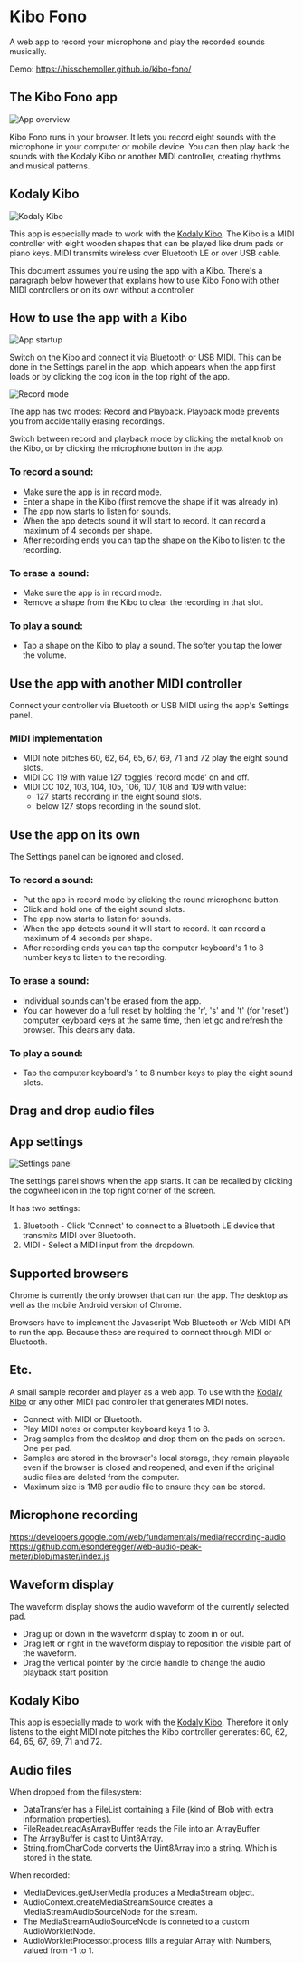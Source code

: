 # Kibo Fono

A web app to record your microphone and play the recorded sounds musically.

Demo: https://hisschemoller.github.io/kibo-fono/

## The Kibo Fono app

![App overview](assets/img/kibo-fono-overview.jpg 'App overview')

Kibo Fono runs in your browser. It lets you record eight sounds with the microphone in your computer or mobile device. You can then play back the sounds with the Kodaly Kibo or another MIDI controller, creating rhythms and musical patterns.

## Kodaly Kibo

![Kodaly Kibo](assets/img/kibo-bb-prospettiva.png 'Kodaly Kibo')

This app is especially made to work with the [Kodaly Kibo](https://www.kodaly.app/). The Kibo is a MIDI controller with eight wooden shapes that can be played like drum pads or piano keys. MIDI transmits wireless over Bluetooth LE or over USB cable.

This document assumes you're using the app with a Kibo. There's a paragraph below however that explains how to use Kibo Fono with other MIDI controllers or on its own without a controller.

## How to use the app with a Kibo

![App startup](assets/img/kibo-fono-startup.jpg 'App startup')

Switch on the Kibo and connect it via Bluetooth or USB MIDI. This can be done in the Settings panel in the app, which appears when the app first loads or by clicking the cog icon in the top right of the app.

![Record mode](assets/img/kibo-fono-record-mode.jpg 'Record mode')

The app has two modes: Record and Playback. Playback mode prevents you from accidentally erasing recordings.

Switch between record and playback mode by clicking the metal knob on the Kibo, or by clicking the microphone button in the app.

### To record a sound:

* Make sure the app is in record mode.
* Enter a shape in the Kibo (first remove the shape if it was already in).
* The app now starts to listen for sounds.
* When the app detects sound it will start to record. It can record a maximum of 4 seconds per shape.
* After recording ends you can tap the shape on the Kibo to listen to the recording.

### To erase a sound:

* Make sure the app is in record mode.
* Remove a shape from the Kibo to clear the recording in that slot.

### To play a sound:

* Tap a shape on the Kibo to play a sound. The softer you tap the lower the volume.

## Use the app with another MIDI controller

Connect your controller via Bluetooth or USB MIDI using the app's Settings panel.

### MIDI implementation

* MIDI note pitches 60, 62, 64, 65, 67, 69, 71 and 72 play the eight sound slots.
* MIDI CC 119 with value 127 toggles 'record mode' on and off.
* MIDI CC 102, 103, 104, 105, 106, 107, 108 and 109 with value:
  * 127 starts recording in the eight sound slots.
  * below 127 stops recording in the sound slot.

## Use the app on its own

The Settings panel can be ignored and closed.

### To record a sound:

* Put the app in record mode by clicking the round microphone button.
* Click and hold one of the eight sound slots.
* The app now starts to listen for sounds.
* When the app detects sound it will start to record. It can record a maximum of 4 seconds per shape.
* After recording ends you can tap the computer keyboard's 1 to 8 number keys to listen to the recording.

### To erase a sound:

* Individual sounds can't be erased from the app. 
* You can however do a full reset by holding the 'r', 's' and 't' (for 'reset') computer keyboard keys at the same time, then let go and refresh the browser. This clears any data.

### To play a sound:

* Tap the computer keyboard's 1 to 8 number keys to play the eight sound slots.

## Drag and drop audio files

## App settings

![Settings panel](assets/img/kibo-keyboard-settings.gif 'Settings panel')

The settings panel shows when the app starts. It can be recalled by clicking the cogwheel icon in the top right corner of the screen.

It has two settings:

1. Bluetooth - Click 'Connect' to connect to a Bluetooth LE device that transmits MIDI over Bluetooth.
2. MIDI - Select a MIDI input from the dropdown.

## Supported browsers

Chrome is currently the only browser that can run the app. The desktop as well as the mobile Android version of Chrome.

Browsers have to implement the Javascript Web Bluetooth or Web MIDI API to run the app. Because these are required to connect through MIDI or Bluetooth.


## Etc.

A small sample recorder and player as a web app. To use with the [Kodaly Kibo](https://www.kodaly.app/) or any other MIDI pad controller that generates MIDI notes.

* Connect with MIDI or Bluetooth.
* Play MIDI notes or computer keyboard keys 1 to 8.
* Drag samples from the desktop and drop them on the pads on screen. One per pad.
* Samples are stored in the browser's local storage, they remain playable even if the browser is closed and reopened, and even if the original audio files are deleted from the computer.
* Maximum size is 1MB per audio file to ensure they can be stored.

## Microphone recording

https://developers.google.com/web/fundamentals/media/recording-audio
https://github.com/esonderegger/web-audio-peak-meter/blob/master/index.js

## Waveform display

The waveform display shows the audio waveform of the currently selected pad.

* Drag up or down in the waveform display to zoom in or out.
* Drag left or right in the waveform display to reposition the visible part of the waveform.
* Drag the vertical pointer by the circle handle to change the audio playback start position.

## Kodaly Kibo

This app is especially made to work with the [Kodaly Kibo](https://www.kodaly.app/). Therefore it only listens to the eight MIDI note pitches the Kibo controller generates: 60, 62, 64, 65, 67, 69, 71 and 72.

## Audio files

When dropped from the filesystem:

* DataTransfer has a FileList containing a File (kind of Blob with extra information properties).
* FileReader.readAsArrayBuffer reads the File into an ArrayBuffer.
* The ArrayBuffer is cast to Uint8Array.
* String.fromCharCode converts the Uint8Array into a string. Which is stored in the state.

When recorded:

* MediaDevices.getUserMedia produces a MediaStream object.
* AudioContext.createMediaStreamSource creates a MediaStreamAudioSourceNode for the stream.
* The MediaStreamAudioSourceNode is conneted to a custom AudioWorkletNode.
* AudioWorkletProcessor.process fills a regular Array with Numbers, valued from -1 to 1.

